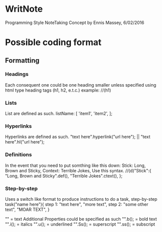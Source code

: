 # WritNote
Programming Style NoteTaking
Concept by Ennis Massey, 6/02/2016

# Possible coding format

## Formatting

### Headings
Each consequent one could be one heading smaller unless 
specified using html type heading tags (h1, h2, e.t.c.)
example: //(h1) <Text here> 

### Lists
List are defined as such.
listName: [
	'item1',
	'item2',
];

### Hyperlinks
Hyperlinks are defined as such.
"text here".hyperlink("url here"); || "text here".hl("url here");

### Definitions
In the event that you need to put somthing like this down:
Stick:
	Long, Brown and Sticky,
	Context: Terrible Jokes,
Use this syntax.
//(d)"Stick":{
	"Long, Brown and Sticky".def(),
	"Terrible Jokes".ctext(),
};

### Step-by-step
Uses a switch like format to produce instructions to do a task, step-by-step
task("name here"){
	step 1:
		"text here",
		"more text",
	step 2:
		"some other text",
		"MOAR TEXT",
}

"<text here>" = text
Additional Properties could be specified as such
"<text here>".b(); = bold text
"<text here>".i(); = italics
"<text here>".u(); = underlined
"<text here>".Ss(); = superscript
"<text here>".ss(); = subscript

